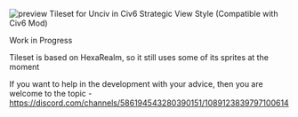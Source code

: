 ![preview](https://github.com/Malwen/Civ6-Tileset/assets/127602197/29cc2612-1c3a-4c5e-b3e6-d09cb76512e9)
Tileset for Unciv in Civ6 Strategic View Style
(Compatible with Civ6 Mod)

Work in Progress

Tileset is based on HexaRealm, so it still uses some of its sprites at the moment

If you want to help in the development with your advice, then you are welcome to the topic - https://discord.com/channels/586194543280390151/1089123839797100614
